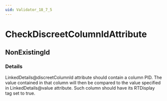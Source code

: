 ```yaml
---
uid: Validator_18_7_5
---
```


# CheckDiscreetColumnIdAttribute

## NonExistingId

<!-- Description, Properties, ... sections are auto-generated. -->
<!-- REPLACE ME AUTO-GENERATION -->

### Details

LinkedDetails@discreetColumnId attribute should contain a column PID. The value contained in that column will then be compared to the value specified in LinkedDetails@value attribute.
Such column should have its RTDisplay tag set to true.

<!-- Uncomment to add example code -->
<!--### Example code-->
